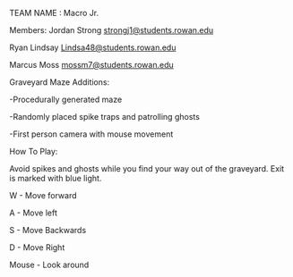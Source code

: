 TEAM NAME : Macro Jr.

Members: Jordan Strong strongj1@students.rowan.edu

Ryan Lindsay Lindsa48@students.rowan.edu

Marcus Moss mossm7@students.rowan.edu

Graveyard Maze Additions:

-Procedurally generated maze

-Randomly placed spike traps and patrolling ghosts

-First person camera with mouse movement


How To Play:

Avoid spikes and ghosts while you find your way out of the graveyard. Exit is marked with blue light.

W - Move forward

A - Move left

S - Move Backwards

D - Move Right

Mouse - Look around
